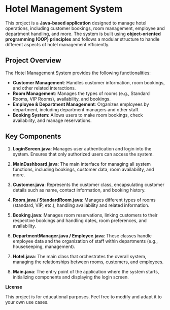 
# Hotel Management System

This project is a **Java-based application** designed to manage hotel operations, including customer bookings, room management, employee and department handling, and more. The system is built using **object-oriented programming (OOP) principles** and follows a modular structure to handle different aspects of hotel management efficiently.

## Project Overview

The Hotel Management System provides the following functionalities:
- **Customer Management**: Handles customer information, room bookings, and other related interactions.
- **Room Management**: Manages the types of rooms (e.g., Standard Rooms, VIP Rooms), availability, and bookings.
- **Employee & Department Management**: Organizes employees by department, including department managers and other staff.
- **Booking System**: Allows users to make room bookings, check availability, and manage reservations.

## Key Components

1. **LoginScreen.java**: Manages user authentication and login into the system. Ensures that only authorized users can access the system.
  
2. **MainDashboard.java**: The main interface for managing all system functions, including bookings, customer data, room availability, and more.
   
3. **Customer.java**: Represents the customer class, encapsulating customer details such as name, contact information, and booking history.

4. **Room.java / StandardRoom.java**: Manages different types of rooms (standard, VIP, etc.), handling availability and related information.

5. **Booking.java**: Manages room reservations, linking customers to their respective bookings and handling dates, room preferences, and availability.

6. **DepartmentManager.java / Employee.java**: These classes handle employee data and the organization of staff within departments (e.g., housekeeping, management).

7. **Hotel.java**: The main class that orchestrates the overall system, managing the relationships between rooms, customers, and employees.

8. **Main.java**: The entry point of the application where the system starts, initializing components and displaying the login screen.

**License**

This project is for educational purposes. Feel free to modify and adapt it to your own use cases.
